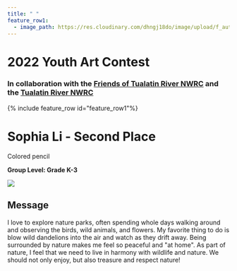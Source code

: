 ```yaml
---
title: " "
feature_row1:
  - image_path: https://res.cloudinary.com/dhngj18do/image/upload/f_auto,q_auto/v1/images/artcontest/ribbon_2
---
```


# 2022 Youth Art Contest

### In collaboration with the [Friends of Tualatin River NWRC](https://fotr.wildapricot.org/) and the [Tualatin River NWRC](https://www.fws.gov/refuge/Tualatin_River/)

{% include feature_row id="feature_row1"%}

# Sophia Li - Second Place  
Colored pencil  

**Group Level: Grade K-3**  

![](https://res.cloudinary.com/dhngj18do/image/upload/f_auto,q_auto/v1/images/artcontest/2022_grp4_2nd_large)

## Message

I love to explore nature parks, often spending whole days walking around and observing the birds, wild animals, and flowers.  My favorite thing to do is blow wild dandelions into the air and watch as they drift away. Being surrounded by nature makes me feel so peaceful and "at home". As part of nature, I feel that we need to live in harmony with wildlife and nature. We should not only enjoy, but also treasure and respect nature!
